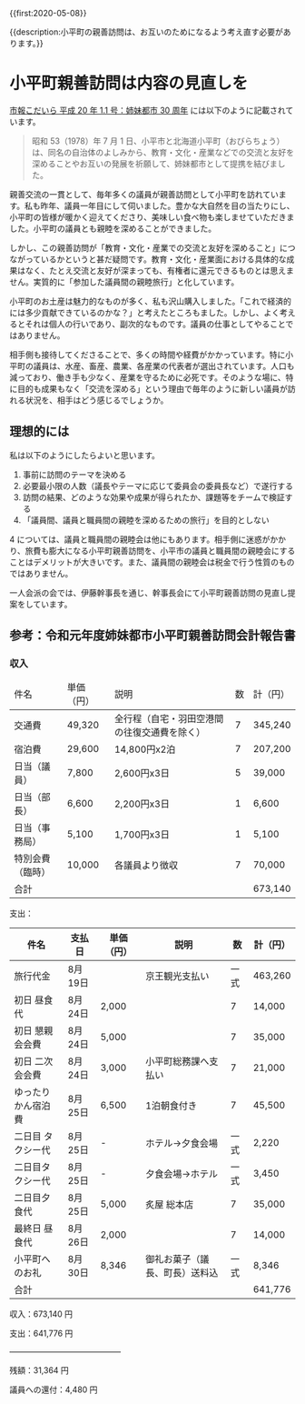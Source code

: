 {{first:2020-05-08}}

{{description:小平町の親善訪問は、お互いのためになるよう考え直す必要があります。}}

# 小平町親善訪問は内容の見直しを

[市報こだいら 平成 20 年 1.1 号：姉妹都市 30 周年](https://web.archive.org/web/20200525023132/https://www.city.kodaira.tokyo.jp/shihou/files/5756/005756/att_0000004.pdf) には以下のように記載されています。

> 昭和 53（1978）年 7 月 1 日、小平市と北海道小平町（おびらちょう）は、同名の自治体のよしみから、教育・文化・産業などでの交流と友好を深めることやお互いの発展を祈願して、姉妹都市として提携を結びました。

親善交流の一貫として、毎年多くの議員が親善訪問として小平町を訪れています。私も昨年、議員一年目にして伺いました。豊かな大自然を目の当たりにし、小平町の皆様が暖かく迎えてくださり、美味しい食べ物も楽しませていただきました。小平町の議員とも親睦を深めることができました。

しかし、この親善訪問が「教育・文化・産業での交流と友好を深めること」につながっているかというと甚だ疑問です。教育・文化・産業面における具体的な成果はなく、たとえ交流と友好が深まっても、<span class="highlight">有権者に還元できるものとは思えません。実質的に「参加した議員間の親睦旅行」と化しています。</span>

小平町のお土産は魅力的なものが多く、私も沢山購入しました。「これで経済的には多少貢献できているのかな？」と考えたところもました。しかし、よく考えるとそれは個人の行いであり、副次的なものです。議員の仕事としてやることではありません。

相手側も接待してくださることで、多くの時間や経費がかかっています。特に小平町の議員は、水産、畜産、農業、各産業の代表者が選出されています。人口も減っており、働き手も少なく、産業を守るために必死です。そのような場に、特に目的も成果もなく「交流を深める」という理由で毎年のように新しい議員が訪れる状況を、相手はどう感じるでしょうか。

## 理想的には

私は以下のようにしたらよいと思います。

1. 事前に訪問のテーマを決める
1. 必要最小限の人数（議長やテーマに応じて委員会の委員長など）で遂行する
1. 訪問の結果、どのような効果や成果が得られたか、課題等をチームで検証する
1. 「議員間、議員と職員間の親睦を深めるための旅行」を目的としない

4 については、議員と職員間の親睦会は他にもあります。相手側に迷惑がかかり、旅費も膨大になる小平町親善訪問を、小平市の議員と職員間の親睦会にすることはデメリットが大きいです。また、議員間の親睦会は税金で行う性質のものではありません。

一人会派の会では、伊藤幹事長を通じ、幹事長会にて小平町親善訪問の見直し提案をしています。

## 参考：令和元年度姉妹都市小平町親善訪問会計報告書

### 収入

<table>
  <thead>
    <tr>
      <td>件名</td>
      <td>単価（円）</td>
      <td>説明</td>
      <td>数</td>
      <td>計（円）</td>
    </tr>
  </thead>
  <tr>
    <td>交通費</td>
    <td>49,320 </td>
    <td>全行程（自宅・羽田空港間の往復交通費を除く）</td>
    <td>7</td>
    <td>345,240 </td>
  </tr>
  <tr>
    <td>宿泊費</td>
    <td>29,600 </td>
    <td>14,800円x2泊</td>
    <td>7</td>
    <td>207,200 </td>
  </tr>
  <tr>
    <td>日当（議員）</td>
    <td>7,800 </td>
    <td>2,600円x3日</td>
    <td>5</td>
    <td>39,000 </td>
  </tr>
  <tr>
    <td>日当（部長）</td>
    <td>6,600 </td>
    <td>2,200円x3日</td>
    <td>1</td>
    <td>6,600 </td>
  </tr>
  <tr>
    <td>日当（事務局）</td>
    <td>5,100 </td>
    <td>1,700円x3日</td>
    <td>1</td>
    <td>5,100 </td>
  </tr>
  <tr>
    <td>特別会費（臨時）</td>
    <td>10,000 </td>
    <td>各議員より徴収</td>
    <td>7</td>
    <td>70,000 </td>
  </tr>
  <tr>
    <td colspan=4>合計</td>
    <td>673,140 </td>
  </tr>
</table>

支出：

<table>
  <thead>
    <tr>
      <th>件名</th>
      <th>支払日</th>
      <th>単価（円）</th>
      <th>説明</th>
      <th>数</th>
      <th>計（円）</th>
    </tr>
  </thead>
  <tbody>
    <tr>
      <td>旅行代金</td>
      <td>8月19日</td>
      <td></td>
      <td>京王観光支払い</td>
      <td>一式</td>
      <td>463,260 </td>
    </tr>
    <tr>
      <td>初日 昼食代</td>
      <td>8月24日</td>
      <td>2,000 </td>
      <td></td>
      <td>7</td>
      <td>14,000 </td>
    </tr>
    <tr>
      <td>初日 懇親会会費</td>
      <td>8月24日</td>
      <td>5,000 </td>
      <td></td>
      <td>7</td>
      <td>35,000 </td>
    </tr>
    <tr>
      <td>初日 二次会会費</td>
      <td>8月24日</td>
      <td>3,000 </td>
      <td>小平町総務課へ支払い</td>
      <td>7</td>
      <td>21,000 </td>
    </tr>
    <tr>
      <td>ゆったりかん宿泊費</td>
      <td>8月25日</td>
      <td>6,500 </td>
      <td>1泊朝食付き</td>
      <td>7</td>
      <td>45,500 </td>
    </tr>
    <tr>
      <td>二日目 タクシー代</td>
      <td>8月25日</td>
      <td>-</td>
      <td>ホテル→夕食会場</td>
      <td>一式</td>
      <td>2,220 </td>
    </tr>
    <tr>
      <td>二日目タクシー代</td>
      <td>8月25日</td>
      <td>-</td>
      <td>夕食会場→ホテル</td>
      <td>一式</td>
      <td>3,450 </td>
    </tr>
    <tr>
      <td>二日目夕食代</td>
      <td>8月25日</td>
      <td>5,000 </td>
      <td>炙屋 総本店</td>
      <td>7</td>
      <td>35,000 </td>
    </tr>
    <tr>
      <td>最終日 昼食代</td>
      <td>8月26日</td>
      <td>2,000 </td>
      <td></td>
      <td>7</td>
      <td>14,000 </td>
    </tr>
    <tr>
      <td>小平町へのお礼</td>
      <td>8月30日</td>
      <td>8,346 </td>
      <td>御礼お菓子（議長、町長）送料込</td>
      <td>一式</td>
      <td>8,346 </td>
    </tr>
    <tr>
      <td colspan=5>合計</td>
      <td>641,776 </td>
    </tr>
  </tbody>
</table>

収入：673,140 円

支出：641,776 円

――――――――――――――

残額：31,364 円

議員への還付：4,480 円
